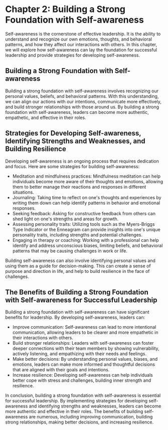 Chapter 2: Building a Strong Foundation with Self-awareness
===========================================================

Self-awareness is the cornerstone of effective leadership. It is the ability to understand and recognize our own emotions, thoughts, and behavioral patterns, and how they affect our interactions with others. In this chapter, we will explore how self-awareness can lay the foundation for successful leadership and provide strategies for developing self-awareness.

Building a Strong Foundation with Self-awareness
------------------------------------------------

Building a strong foundation with self-awareness involves recognizing our personal values, beliefs, and behavioral patterns. With this understanding, we can align our actions with our intentions, communicate more effectively, and build stronger relationships with those around us. By building a strong foundation with self-awareness, leaders can become more authentic, empathetic, and effective in their roles.

Strategies for Developing Self-awareness, Identifying Strengths and Weaknesses, and Building Resilience
-------------------------------------------------------------------------------------------------------

Developing self-awareness is an ongoing process that requires dedication and focus. Here are some strategies for building self-awareness:

* Meditation and mindfulness practices: Mindfulness meditation can help individuals become more aware of their thoughts and emotions, allowing them to better manage their reactions and responses in different situations.
* Journaling: Taking time to reflect on one's thoughts and experiences by writing them down can help identify patterns in behavior and emotional responses.
* Seeking feedback: Asking for constructive feedback from others can shed light on one's strengths and areas for growth.
* Assessing personality traits: Utilizing tools such as the Myers-Briggs Type Indicator or the Enneagram can provide insights into one's unique personality traits, including strengths and potential challenges.
* Engaging in therapy or coaching: Working with a professional can help identify and address unconscious biases, limiting beliefs, and behavioral patterns that may be causing challenges in work or life.

Building self-awareness can also involve identifying personal values and using them as a guide for decision-making. This can create a sense of purpose and direction in life, and help to build resilience in the face of challenges.

The Benefits of Building a Strong Foundation with Self-awareness for Successful Leadership
------------------------------------------------------------------------------------------

Building a strong foundation with self-awareness can have significant benefits for leadership. By developing self-awareness, leaders can:

* Improve communication: Self-awareness can lead to more intentional communication, allowing leaders to be clearer and more empathetic in their interactions with others.
* Build stronger relationships: Leaders with self-awareness can foster deeper connections with their team members by showing vulnerability, actively listening, and empathizing with their needs and feelings.
* Make better decisions: By understanding personal values, biases, and emotions, leaders can make more informed and thoughtful decisions that are aligned with their goals and intentions.
* Increase resilience: Developing self-awareness can help individuals better cope with stress and challenges, building inner strength and resilience.

In conclusion, building a strong foundation with self-awareness is essential for successful leadership. By implementing strategies for developing self-awareness and identifying strengths and weaknesses, leaders can become more authentic and effective in their roles. The benefits of building self-awareness are numerous, including improving communication, building strong relationships, making better decisions, and increasing resilience.
